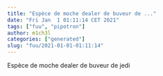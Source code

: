 ```yaml
---
title: "Espèce de moche dealer de buveur de ..."
date: "Fri Jan  1 01:11:14 CET 2021"
tags: ["fuu", "pipotron"]
author: m1ch3l
categories: ["generated"]
slug: "fuu/2021-01-01-01:11:14"
---
```


Espèce de moche dealer de buveur de jedi
